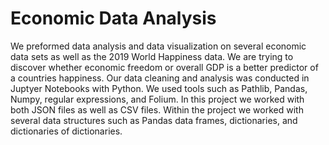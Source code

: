 # Economic Data Analysis

We preformed data analysis and data visualization on several economic data sets as well as the 2019 World Happiness data. We are trying to discover whether economic freedom or overall GDP is a better predictor of a countries happiness. Our data cleaning and analysis was conducted in Juptyer Notebooks with Python. We used tools such as Pathlib, Pandas, Numpy, regular expressions, and Folium. In this project we worked with both JSON files as well as CSV files. Within the project we worked with several data structures such as Pandas data frames, dictionaries, and dictionaries of dictionaries.
